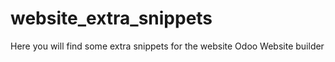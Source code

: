 website_extra_snippets
======================

Here you will find some extra snippets for the website Odoo Website builder
